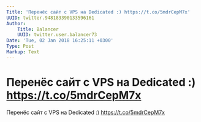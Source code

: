 ```yaml
---
Title: 'Перенёс сайт с VPS на Dedicated :) https://t.co/5mdrCepM7x'
UUID: twitter.948183390133596161
Author:
    Title: Balancer
    UUID: twitter.user.balancer73
Date: 'Tue, 02 Jan 2018 16:25:11 +0300'
Type: Post
Markup: Text
---
```


# Перенёс сайт с VPS на Dedicated :) https://t.co/5mdrCepM7x

Перенёс сайт с VPS на Dedicated :) https://t.co/5mdrCepM7x
